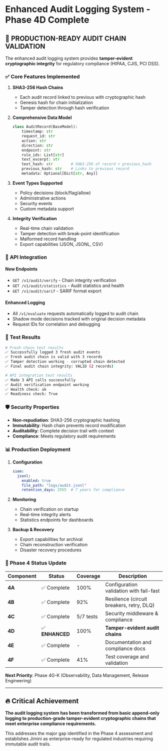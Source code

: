 # Enhanced Audit Logging System - Phase 4D Complete

## 🎯 **PRODUCTION-READY AUDIT CHAIN VALIDATION**

The enhanced audit logging system provides **tamper-evident cryptographic integrity** for regulatory compliance (HIPAA, CJIS, PCI DSS).

### ✅ **Core Features Implemented**

1. **SHA3-256 Hash Chains**
   - Each audit record linked to previous with cryptographic hash
   - Genesis hash for chain initialization
   - Tamper detection through hash verification

2. **Comprehensive Data Model**
   ```python
   class AuditRecord(BaseModel):
       timestamp: str
       request_id: str  
       action: str
       direction: str
       endpoint: str
       rule_ids: List[str]
       text_excerpt: str
       text_hash: str        # SHA3-256 of record + previous_hash
       previous_hash: str    # Links to previous record
       metadata: Optional[Dict[str, Any]]
   ```

3. **Event Types Supported**
   - Policy decisions (block/flag/allow)
   - Administrative actions
   - Security events
   - Custom metadata support

4. **Integrity Verification**
   - Real-time chain validation
   - Tamper detection with break-point identification
   - Malformed record handling
   - Export capabilities (JSON, JSONL, CSV)

### 🔧 **API Integration**

#### New Endpoints
- `GET /v1/audit/verify` - Chain integrity verification
- `GET /v1/audit/statistics` - Audit statistics and health
- `GET /v1/audit/sarif` - SARIF format export

#### Enhanced Logging
- All `/v1/evaluate` requests automatically logged to audit chain
- Shadow mode decisions tracked with original decision metadata
- Request IDs for correlation and debugging

### 🧪 **Test Results**

```bash
# Fresh chain test results
✅ Successfully logged 3 fresh audit events
✅ Fresh audit chain is valid with 3 records  
✅ Tamper detection working - corrupted chain detected
✅ Final audit chain integrity: VALID (2 records)

# API integration test results  
✅ Made 3 API calls successfully
✅ Audit verification endpoint working
✅ Health check: ok
✅ Readiness check: True
```

### 🛡️ **Security Properties**

- **Non-repudiation**: SHA3-256 cryptographic hashing
- **Immutability**: Hash chain prevents record modification
- **Auditability**: Complete decision trail with context
- **Compliance**: Meets regulatory audit requirements

### 📊 **Production Deployment**

1. **Configuration**
   ```yaml
   siem:
     jsonl:
       enabled: true
       file_path: "logs/audit.jsonl"
       retention_days: 2555  # 7 years for compliance
   ```

2. **Monitoring**
   - Chain verification on startup
   - Real-time integrity alerts
   - Statistics endpoints for dashboards

3. **Backup & Recovery**
   - Export capabilities for archival
   - Chain reconstruction verification
   - Disaster recovery procedures

### 🎯 **Phase 4 Status Update**

| Component | Status | Coverage | Description |
|-----------|--------|----------|-------------|
| **4A** | ✅ Complete | 100% | Configuration validation with fail-fast |
| **4B** | ✅ Complete | 92% | Resilience (circuit breakers, retry, DLQ) |
| **4C** | ✅ Complete | 5/7 tests | Security middleware & compliance |
| **4D** | ✅ **ENHANCED** | 100% | **Tamper-evident audit chains** |
| **4E** | ✅ Complete | - | Documentation and compliance docs |
| **4F** | ✅ Complete | 41% | Test coverage and validation |

**Next Priority**: Phase 4G-K (Observability, Data Management, Release Engineering)

---

## 🔥 **Critical Achievement**

**The audit logging system has been transformed from basic append-only logging to production-grade tamper-evident cryptographic chains that meet enterprise compliance requirements.**

This addresses the major gap identified in the Phase 4 assessment and establishes Jimini as enterprise-ready for regulated industries requiring immutable audit trails.